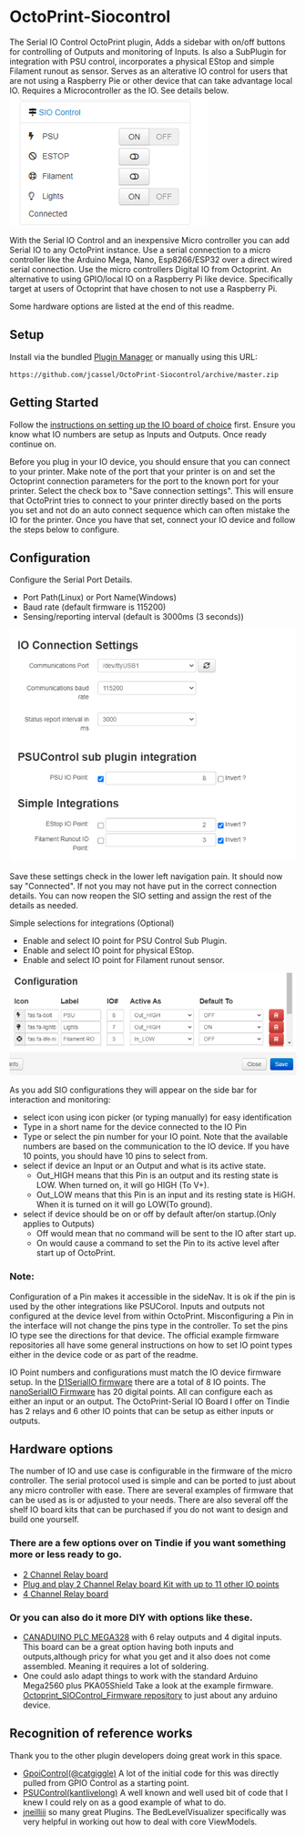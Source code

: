 # OctoPrint-Siocontrol
The Serial IO Control OctoPrint plugin, Adds a sidebar with on/off buttons for controlling of Outputs and monitoring of Inputs. Is also a SubPlugin for integration with PSU control, incorporates a physical EStop and simple Filament runout as sensor. Serves as an alterative IO control for users that are not using a Raspberry Pie or other device that can take advantage local IO. Requires a Microcontroller as the IO. See details below.
![sidebar view](https://github.com/jcassel/OctoPrint-Siocontrol/blob/main/extras/SideBarExample.PNG)

With the Serial IO Control and an inexpensive Micro controller you can add Serial IO to any OctoPrint instance. Use a serial connection to a micro controller like the Arduino Mega, Nano, Esp8266/ESP32 over a direct wired serial connection. Use the micro controllers Digital IO from Octoprint. An alternative to using GPIO/local IO on a Raspberry Pi like device. Specifically target at users of Octoprint that have chosen to not use a Raspberry Pi. 

Some hardware options are listed at the end of this readme.

## Setup

Install via the bundled [Plugin Manager](https://docs.octoprint.org/en/master/bundledplugins/pluginmanager.html)
or manually using this URL:

    https://github.com/jcassel/OctoPrint-Siocontrol/archive/master.zip

## Getting Started
Follow the [instructions on setting up the IO board of choice](#) first. Ensure you know what IO numbers are setup as Inputs and Outputs. Once ready continue on.


Before you plug in your IO device, you should ensure that you can connect to your printer. Make note of the port that your printer is on and set the Octoprint connection parameters for the port to the known port for your printer. Select the check box to "Save connection settings". This will ensure that OctoPrint tries to connect to your printer directly based on the ports you set and not do an auto connect sequence which can often mistake the IO for the printer. Once you have that set, connect your IO device and follow the steps below to configure. 

## Configuration
Configure the Serial Port Details. 
- Port Path(Linux) or Port Name(Windows)
- Baud rate (default firmware is 115200)  
- Sensing/reporting interval (default is 3000ms (3 seconds))

![Connection and integrations](https://github.com/jcassel/OctoPrint-Siocontrol/blob/main/extras/SettingsExampleConnAndIntegratons.PNG)

Save these settings check in the lower left navigation pain. It should now say "Connected". If not you may not have put in the correct connection details. You can now reopen the SIO setting and assign the rest of the details as needed. 

Simple selections for integrations (Optional)
- Enable and select IO point for PSU Control Sub Plugin.
- Enable and select IO point for physical EStop.
- Enable and select IO point for Filament runout sensor.

![IO Configuration](https://github.com/jcassel/OctoPrint-Siocontrol/blob/main/extras/SettingsExampleIOConfig.PNG)


As you add SIO configurations they will appear on the side bar for interaction and monitoring:
- select icon using icon picker (or typing manually) for easy identification
- Type in a short name for the device connected to the IO Pin
- Type or select the pin number for your IO point. Note that the available numbers are based on the communication to the IO device. If you have 10 points, you should have 10 pins to select from.
- select if device an Input or an Output and what is its active state.
  - Out_HIGH means that this Pin is an output and its resting state is LOW. When turned on, it will go HIGH (To V+).
  - Out_LOW means that this Pin is an input and its resting state is HiGH. When it is turned on it will go LOW(To ground).
- select if device should be on or off by default after/on startup.(Only applies to Outputs)
  - Off would mean that no command will be sent to the IO after start up. 
  - On would cause a command to set the Pin to its active level after start up of OctoPrint.


### Note:
Configuration of a Pin makes it accessible in the sideNav. It is ok if the pin is used by the other integrations like PSUCorol. Inputs and outputs not configured at the device level from within OctoPrint. Misconfiguring a Pin in the interface will not change the pins type in the controller. To set the pins IO type see the directions for that device. The official example firmware repositories all have some general instructions on how to set IO point types either in the device code or as part of the readme. 

IO Point numbers and configurations must match the IO device firmware setup. In the [D1SerialIO firmware](https://github.com/jcassel/D1SerialIO) there are a total of 8 IO points. The [nanoSerialIO Firmware](https://github.com/jcassel/nanoSerialIO) has 20 digital points. All can configure each as either an input or an output. The OctoPrint-Serial IO Board I offer on Tindie has 2 relays and 6 other IO points that can be setup as either inputs or outputs. 


## 
## Hardware options
The number of IO and use case is configurable in the firmware of the micro controller. The serial protocol used is simple and can be ported to just about any micro controller with ease. There are several examples of firmware that can be used as is or adjusted to your needs. There are also several off the shelf IO board kits that can be purchased if you do not want to design and build one yourself.

### There are a few options over on Tindie if you want something more or less ready to go. 
- [2 Channel Relay board](https://www.tindie.com/products/softwaresedge/octoprint-siocontrol-2-relay-module/)
- [Plug and play 2 Channel Relay board Kit with up to 11 other IO points](https://www.tindie.com/products/softwaresedge/octoprint-serial-io-kit/)
- [4 Channel Relay board](https://www.tindie.com/products/softwaresedge/octoprint-siocontrol-4-relay-module/)


### Or you can also do it more DIY with options like these. 
- [CANADUINO PLC MEGA328](https://www.amazon.com/dp/B085F3YRK4) with 6 relay outputs and 4 digital inputs. This board can be a great option having both inputs and outputs,although pricy for what you get and it also does not come assembled. Meaning it requires a lot of soldering.  
- One could aslo adapt things to work with the standard Arduino Mega2560 plus PKA05Shield  Take a look at the example firmware. [Octoprint_SIOControl_Firmware repository](https://github.com/jcassel/OctoPrint_SIOControl_Firmware) to just about any arduino device. 



## Recognition of reference works
Thank you to the other plugin developers doing great work in this space. 

- [GpoiControl(@catgiggle)](https://github.com/catgiggle/OctoPrint-GpioControl) A lot of the initial code for this was directly pulled from GPIO Control as a starting point.
- [PSUControl(kantlivelong)](https://github.com/kantlivelong/OctoPrint-PSUControl) A well known and well used bit of code that I knew I could rely on as a good example of what to do.
- [jneilliii](https://github.com/jneilliii) so many great Plugins. The BedLevelVisualizer specifically was very helpful in working out how to deal with core ViewModels. 

